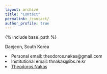 ```yaml
---
layout: archive
title: "Contact"
permalink: /contact/
author_profile: true
---
```


{% include base_path %}

Daejeon, South Korea<br>

<li>Personal email: theodoros.nakas@gmail.com</li>

<li>Institutional email: thnakas@ibs.re.kr</li>

<li><a href="https://www.linkedin.com/in/{{ author.linkedin }}"><i class="fa fa-fw fa-linkedin-square" aria-hidden="true"></i> Theodoros Nakas</a></li>

<!-- <embed src="https://www.linkedin.com/in/mrsandeshbhat" width="650" height="1800" type='application/pdf'> -->